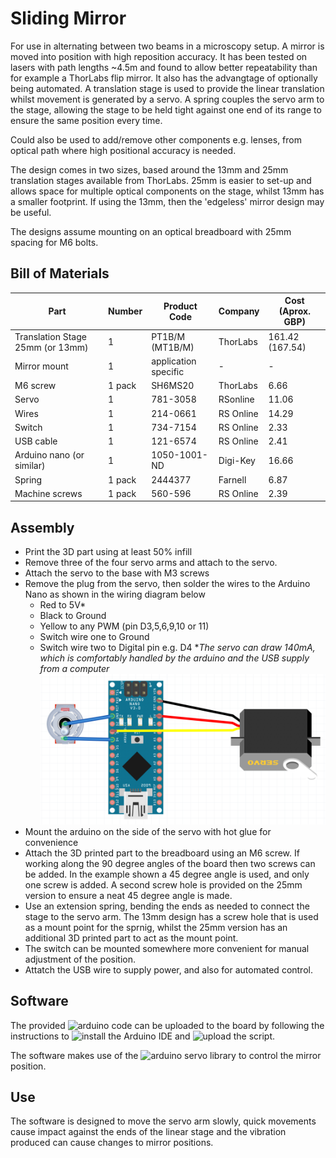 # Sliding Mirror


For use in alternating between two beams in a microscopy setup. A mirror is moved into position with high reposition accuracy. It has been tested on lasers with path lengths ~4.5m and found to allow better repeatability than for example a ThorLabs flip mirror. It also has the advangtage of optionally being automated.
A translation stage is used to provide the linear translation whilst movement is generated by a servo. A spring couples the servo arm to the stage, allowing the stage to be held tight against one end of its range to ensure the same position every time.

Could also be used to add/remove other components e.g. lenses, from optical path where high positional accuracy is needed.

The design comes in two sizes, based around the 13mm and 25mm translation stages available from ThorLabs. 25mm is easier to set-up and allows space for multiple optical components on the stage, whilst 13mm has a smaller footprint. If using the 13mm, then the 'edgeless' mirror design may be useful.

The designs assume mounting on an optical breadboard with 25mm spacing for M6 bolts.

## Bill of Materials

Part | Number | Product Code | Company | Cost (Aprox. GBP)
---|---|---|---|---
Translation Stage 25mm (or 13mm) | 1 | PT1B/M (MT1B/M) | ThorLabs | 161.42 (167.54)
Mirror mount   | 1   | application specific | -  |  -
M6 screw | 1 pack | SH6MS20 | ThorLabs | 6.66
Servo  | 1 | 781-3058 | RSonline | 11.06
Wires  |  1   | 214-0661 |  RS Online   | 14.29
Switch | 1 | 734-7154 | RS Online | 2.33
USB cable   | 1   | 121-6574   | RS Online  |  2.41
Arduino nano (or similar)  |  1  |  1050-1001-ND | Digi-Key  |  16.66
Spring | 1 pack |  2444377 | Farnell | 6.87
Machine screws | 1 pack | 560-596 | RS Online | 2.39

## Assembly
* Print the 3D part using at least 50% infill
* Remove three of the four servo arms and attach to the servo.
* Attach the servo to the base with M3 screws
* Remove the plug from the servo, then solder the wires to the Arduino Nano as shown in the wiring diagram below
    * Red to 5V*
    * Black to Ground
    * Yellow to any PWM (pin D3,5,6,9,10 or 11)
    * Switch wire one to Ground
    * Switch wire two to Digital pin e.g. D4
**The servo can draw 140mA, which is comfortably handled by the arduino and the USB supply from a computer*
![Wiring Diagram](images/Wiring.png)
* Mount the arduino on the side of the servo with hot glue for convenience
* Attach the 3D printed part to the breadboard using an M6 screw. If working along the 90 degree angles of the board then two screws can be added. In the example shown a 45 degree angle is used, and only one screw is added. A second screw hole is provided on the 25mm version to ensure a neat 45 degree angle is made.
* Use an extension spring, bending the ends as needed to connect the stage to the servo arm. The 13mm design has a screw hole that is used as a mount point for the sprnig, whilst the 25mm version has an additional 3D printed part to act as the mount point.
* The switch can be mounted somewhere more convenient for manual adjustment of the position.
* Attatch the USB wire to supply power, and also for automated control.

## Software

The provided ![arduino code](Sliding_mirror_1.ino) can be uploaded to the board by following the instructions to ![install the Arduino IDE](https://www.arduino.cc/en/Guide/HomePage) and ![upload the script](https://www.arduino.cc/en/Guide/ArduinoNano#toc5).

The software makes use of the ![arduino servo library](https://www.arduino.cc/en/Reference/Servo) to control the mirror position.

## Use

The software is designed to move the servo arm slowly, quick movements cause impact against the ends of the linear stage and the vibration produced can cause changes to mirror positions.

